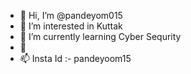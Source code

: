 - 👋 Hi, I’m @pandeyom015
- 👀 I’m interested in Kuttak
- 🌱 I’m currently learning Cyber Sequrity
- 💞
- 📫 Insta Id :- pandeyoom15

<!---
pandeyom015/pandeyom015 is a ✨ special ✨ repository because its `README.md` (this file) appears on your GitHub profile.
You can click the Preview link to take a look at your changes.
---
